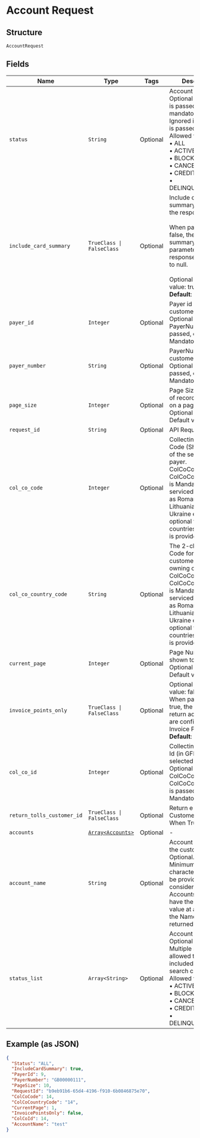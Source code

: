 
# Account Request

## Structure

`AccountRequest`

## Fields

| Name | Type | Tags | Description |
|  --- | --- | --- | --- |
| `status` | `String` | Optional | Account Status.<br>Optional if StatusList is passed, else mandatory.<br>Ignored if StatusList is passed.<br>Allowed values:<br>•    ALL<br>•    ACTIVE<br>•    BLOCKED<br>•    CANCELLED<br>•    CREDITLOCK<br>•    DELINQUENCYLOCK |
| `include_card_summary` | `TrueClass \| FalseClass` | Optional | Include card summary details in the response.<br><br>When passed as false, the card summary related parameters on response will be set to null.<br><br>Optional – default value: true.<br>**Default**: `true` |
| `payer_id` | `Integer` | Optional | Payer id of the customer.<br>Optional if PayerNumber is passed, else Mandatory. |
| `payer_number` | `String` | Optional | PayerNumber of the customer.<br>Optional if PayerId is passed, else Mandatory. |
| `page_size` | `Integer` | Optional | Page Size – Number of records to show on a page.<br>Optional<br>Default value 50 |
| `request_id` | `String` | Optional | API Request Id |
| `col_co_code` | `Integer` | Optional | Collecting Company Code (Shell Code) of the selected payer.<br>ColCoCode or ColCoCountryCode  is Mandatory for serviced OUs such as Romania, Latvia, Lithuania, Estonia, Ukraine etc. It is optional for other countries if ColCoID is provided. |
| `col_co_country_code` | `String` | Optional | The 2-character ISO Code for the customer and card owning country.<br>ColCoCode or ColCoCountryCode  is Mandatory for serviced OUs such as Romania, Latvia, Lithuania, Estonia, Ukraine etc. It is optional for other countries if ColCoID is provided. |
| `current_page` | `Integer` | Optional | Page Number (as shown to the users)<br>Optional<br>Default value 1 |
| `invoice_points_only` | `TrueClass \| FalseClass` | Optional | Optional – default value: false.<br>When passed as true, the API will return accounts that are configured as Invoice Point only.<br>**Default**: `false` |
| `col_co_id` | `Integer` | Optional | Collecting Company Id (in GFN) of the selected payer.<br>Optional if ColCoCode or ColCoCountryCode  is passed else Mandatory. |
| `return_tolls_customer_id` | `TrueClass \| FalseClass` | Optional | Return e-Toll Customer details When True. |
| `accounts` | [`Array<Accounts>`](../../doc/models/accounts.md) | Optional | - |
| `account_name` | `String` | Optional | Account Name of the customer.<br>Optional.<br>Minimum of 4 characters should be provided else not considered.<br>Accounts those have the entered value at any part of the Name will be returned. |
| `status_list` | `Array<String>` | Optional | Account Statuses.<br>Optional<br>Multiple statuses are allowed to be included in the search criteria.<br>Allowed values:<br>•    ACTIVE<br>•    BLOCKED<br>•    CANCELLED<br>•    CREDITLOCK<br>•    DELINQUENCYLOCK |

## Example (as JSON)

```json
{
  "Status": "ALL",
  "IncludeCardSummary": true,
  "PayerId": 9,
  "PayerNumber": "GB00000111",
  "PageSize": 10,
  "RequestId": "b9eb91b6-65d4-4196-f910-6b0846875e70",
  "ColCoCode": 14,
  "ColCoCountryCode": "14",
  "CurrentPage": 1,
  "InvoicePointsOnly": false,
  "ColCoId": 14,
  "AccountName": "test"
}
```

